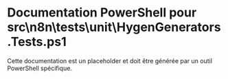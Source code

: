 # Documentation PowerShell pour src\n8n\tests\unit\HygenGenerators.Tests.ps1

Cette documentation est un placeholder et doit être générée par un outil PowerShell spécifique.
